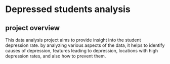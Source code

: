 # Depressed students analysis

## project overview

This data analysis project aims to provide insight into the student depression rate. by analyzing various aspects of the data, it helps to identify causes of depression, features leading to depression, locations with high depression rates, and also how to prevent them.

